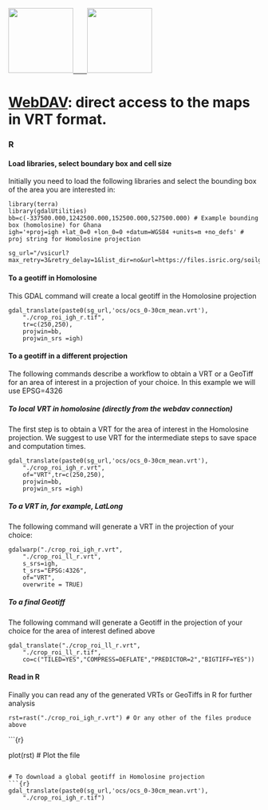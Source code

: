 <a href="https://www.isric.org" rel="isric.org"> <img src="https://www.isric.org/themes/custom/basic/logo.svg"  height="130"> &nbsp;&nbsp;&nbsp;&nbsp;&nbsp;
<a href="https://soilgrids.org" rel="soilgrids.org"> <img src="https://www.isric.org/sites/default/files/styles/gallery_big_image_900x700/public/SoilGrids_banner_web.png"  height="130">

# [WebDAV](https://files.isric.org/soilgrids/data/recent/): direct access to the maps in VRT format.

### R

#### Load libraries, select boundary box and cell size
Initially you need to load the following libraries and select the bounding box of the area you are interested in:

```{r}
library(terra)
library(gdalUtilities)
bb=c(-337500.000,1242500.000,152500.000,527500.000) # Example bounding box (homolosine) for Ghana
igh='+proj=igh +lat_0=0 +lon_0=0 +datum=WGS84 +units=m +no_defs' # proj string for Homolosine projection

sg_url="/vsicurl?max_retry=3&retry_delay=1&list_dir=no&url=https://files.isric.org/soilgrids/latest/data/"
```

#### To a geotiff in Homolosine
This GDAL command will create a local geotiff in the Homolosine projection

```{r}
gdal_translate(paste0(sg_url,'ocs/ocs_0-30cm_mean.vrt'),
    "./crop_roi_igh_r.tif",
    tr=c(250,250),
    projwin=bb,
    projwin_srs =igh)
```

#### To a geotiff in a different projection
The following commands describe a workflow to obtain a VRT or a GeoTiff for an area of interest in a projection of your choice. In this example we will use EPSG=4326

##### To local VRT in homolosine (directly from the webdav connection)
The first step is to obtain a VRT for the area of interest in the Homolosine projection. We suggest to use VRT for the intermediate steps to save space and computation times.

```{r}
gdal_translate(paste0(sg_url,'ocs/ocs_0-30cm_mean.vrt'),
    "./crop_roi_igh_r.vrt",
    of="VRT",tr=c(250,250),
    projwin=bb,
    projwin_srs =igh)
```

##### To a VRT in, for example, LatLong
The following command will generate a VRT in the projection of your choice:

```{r}
gdalwarp("./crop_roi_igh_r.vrt",
    "./crop_roi_ll_r.vrt", 
    s_srs=igh, 
    t_srs="EPSG:4326", 
    of="VRT",
    overwrite = TRUE)
```

##### To a final Geotiff
The following command will generate a Geotiff in the projection of your choice for the area of interest defined above

```{r}
gdal_translate("./crop_roi_ll_r.vrt",  
    "./crop_roi_ll_r.tif", 
    co=c("TILED=YES","COMPRESS=DEFLATE","PREDICTOR=2","BIGTIFF=YES"))
```

#### Read in R
Finally you can read any of the generated VRTs or GeoTiffs in R for further analysis

```{r}
rst=rast("./crop_roi_igh_r.vrt") # Or any other of the files produce above
```

​```{r}

plot(rst) # Plot the file

```

# To download a global geotiff in Homolosine projection
```{r}
gdal_translate(paste0(sg_url,'ocs/ocs_0-30cm_mean.vrt'),
    "./crop_roi_igh_r.tif")
```
